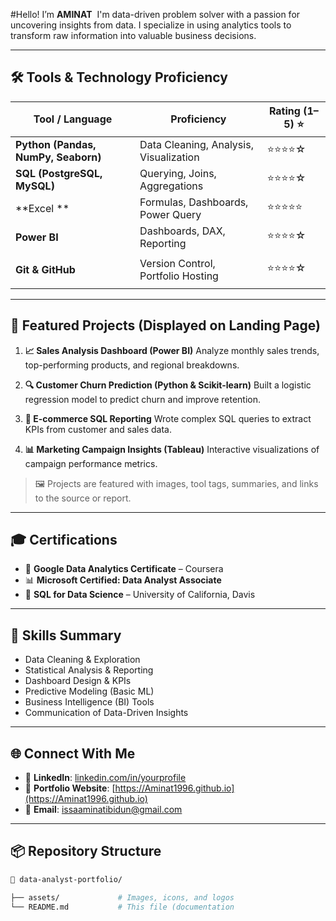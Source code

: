 

#Hello! I’m **AMINAT** 
I'm data-driven problem solver with a passion for uncovering insights from data. I specialize in using analytics tools to transform raw information into valuable business decisions.

---

## 🛠 Tools & Technology Proficiency

| Tool / Language                     | Proficiency                            | Rating (1–5) ⭐ |
| ----------------------------------- | -------------------------------------- | -------------- |
| **Python (Pandas, NumPy, Seaborn)** | Data Cleaning, Analysis, Visualization | ⭐⭐⭐⭐☆          |
| **SQL (PostgreSQL, MySQL)**         | Querying, Joins, Aggregations          | ⭐⭐⭐⭐☆          |
| \*\*Excel \*\*                      | Formulas, Dashboards, Power Query      | ⭐⭐⭐⭐⭐          |
| **Power BI**                        | Dashboards, DAX, Reporting             | ⭐⭐⭐⭐☆          |
|                                     |                                        |                |
| **Git & GitHub**                    | Version Control, Portfolio Hosting     | ⭐⭐⭐⭐☆          |
|                                     |                                        |                |

---

## 📁 Featured Projects (Displayed on Landing Page)

1. **📈 Sales Analysis Dashboard (Power BI)**
   Analyze monthly sales trends, top-performing products, and regional breakdowns.

2. **🔍 Customer Churn Prediction (Python & Scikit-learn)**
   Built a logistic regression model to predict churn and improve retention.

3. **🛒 E-commerce SQL Reporting**
   Wrote complex SQL queries to extract KPIs from customer and sales data.

4. **📊 Marketing Campaign Insights (Tableau)**
   Interactive visualizations of campaign performance metrics.

> 🖼️ Projects are featured with images, tool tags, summaries, and links to the source or report.

---

## 🎓 Certifications

* 📘 **Google Data Analytics Certificate** – Coursera
* 📊 **Microsoft Certified: Data Analyst Associate**
* 🧮 **SQL for Data Science** – University of California, Davis

---

## 🧠 Skills Summary

* Data Cleaning & Exploration
* Statistical Analysis & Reporting
* Dashboard Design & KPIs
* Predictive Modeling (Basic ML)
* Business Intelligence (BI) Tools
* Communication of Data-Driven Insights

---

## 🌐 Connect With Me

* 🔗 **LinkedIn**: [linkedin.com/in/yourprofile](https://linkedin.com/in/yourprofile)
* 💼 **Portfolio Website**: [https://Aminat1996.github.io](https://Aminat1996.github.io)
* 📧 **Email**: [issaaminatibidun@gmail.com](mailto:issaaminatibidun@gmail.com)

---

## 📦 Repository Structure

```bash
📁 data-analyst-portfolio/

├── assets/             # Images, icons, and logos
└── README.md           # This file (documentation
```

